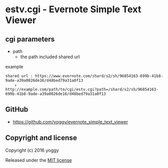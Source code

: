 estv.cgi - Evernote Simple Text Viewer 
====

cgi parameters
----
* path
  * the path included shared url 

example

    shared url : https://www.evernote.com/shard/s2/sh/96854163-699b-41b8-9ade-a39a0026de16/d48bed79a31a0f13
        ↓
    http://example.com/path/to/cgi/estv.cgi?path=/shard/s2/sh/96854163-699b-41b8-9ade-a39a0026de16/d48bed79a31a0f13


GitHub
----
* https://github.com/yoggy/evernote_simple_text_viewer

Copyright and license
----
Copyright (c) 2016 yoggy

Released under the [MIT license](LICENSE.txt)

